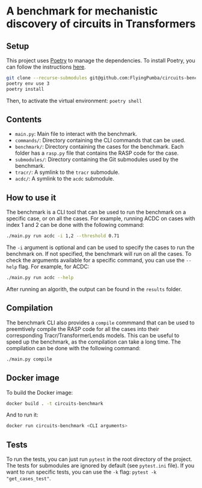 # A benchmark for mechanistic discovery of circuits in Transformers

## Setup

This project uses [Poetry](https://python-poetry.org/) to manage the dependencies. To install Poetry, you can follow the instructions [here](https://python-poetry.org/docs/#installation).

```bash
git clone --recurse-submodules git@github.com:FlyingPumba/circuits-benchmark.git
poetry env use 3
poetry install
```

Then, to activate the virtual environment: `poetry shell`

## Contents

- `main.py`: Main file to interact with the benchmark.
- `commands/`:  Directory containing the CLI commands that can be used.
- `benchmark/`: Directory containing the cases for the benchmark. Each folder has a `rasp.py` file that contains the RASP code for the case.
- `submodules/`: Directory containing the Git submodules used by the benchmark.
- `tracr/`: A symlink to the `tracr` submodule.
- `acdc/`: A symlink to the `acdc` submodule.

## How to use it

The benchmark is a CLI tool that can be used to run the benchmark on a specific case, or on all the cases. For example, running ACDC on cases with index 1 and 2 can be done with the following command:

```bash
./main.py run acdc -i 1,2 --threshold 0.71
```

The `-i` argument is optional and can be used to specify the cases to run the benchmark on. If not specified, the benchmark will run on all the cases.
To check the arguments available for a specific command, you can use the `--help` flag. For example, for ACDC:

```bash
./main.py run acdc --help
```

After running an algorith, the output can be found in the `results` folder.

## Compilation

The benchmark CLI also provides a `compile` commmand that can be used to preemtively compile the RASP code for all the cases into their corresponding Tracr/TransformerLends models. This can be useful to speed up the benchmark, as the compilation can take a long time. The compilation can be done with the following command:

```bash
./main.py compile
```

## Docker image

To build the Docker image:

```bash
docker build . -t circuits-benchmark
```

And to run it:

```bash
docker run circuits-benchmark <CLI arguments>
```

## Tests

To run the tests, you can just run `pytest` in the root directory of the project. The tests for submodules are ignored by default (see `pytest.ini` file).
If you want to run specific tests, you can use the `-k` flag: `pytest -k "get_cases_test"`.
